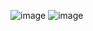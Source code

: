 ![image](https://github.com/user-attachments/assets/d3e35c9f-a84b-4d96-a5b2-58a25bc3820c)
![image](https://github.com/user-attachments/assets/dda8e154-a7db-4e48-9b54-6d221eeefdfe)
